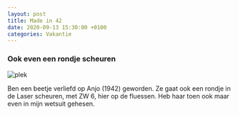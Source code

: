 ```yaml
---
layout: post
title: Made in 42
date: 2020-09-13 15:30:00 +0100
categories: Vakantie
---
```


### Ook even een rondje scheuren
![plek](https://prisse.net/anjo.jpg)  

Ben een beetje verliefd op Anjo (1942) geworden. Ze gaat ook een rondje in de Laser scheuren, met ZW 6, hier op de fluessen.
Heb haar toen ook maar even in mijn wetsuit gehesen. 
